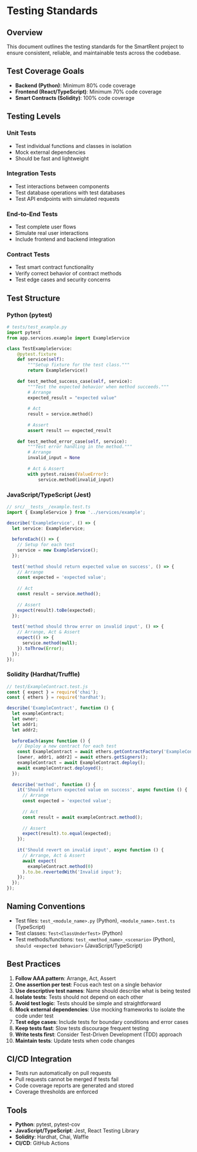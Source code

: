 # Testing Standards

## Overview

This document outlines the testing standards for the SmartRent project to ensure consistent, reliable, and maintainable tests across the codebase.

## Test Coverage Goals

- **Backend (Python)**: Minimum 80% code coverage
- **Frontend (React/TypeScript)**: Minimum 70% code coverage
- **Smart Contracts (Solidity)**: 100% code coverage

## Testing Levels

### Unit Tests

- Test individual functions and classes in isolation
- Mock external dependencies
- Should be fast and lightweight

### Integration Tests

- Test interactions between components
- Test database operations with test databases
- Test API endpoints with simulated requests

### End-to-End Tests

- Test complete user flows
- Simulate real user interactions
- Include frontend and backend integration

### Contract Tests

- Test smart contract functionality
- Verify correct behavior of contract methods
- Test edge cases and security concerns

## Test Structure

### Python (pytest)

```python
# tests/test_example.py
import pytest
from app.services.example import ExampleService

class TestExampleService:
    @pytest.fixture
    def service(self):
        """Setup fixture for the test class."""
        return ExampleService()
    
    def test_method_success_case(self, service):
        """Test the expected behavior when method succeeds."""
        # Arrange
        expected_result = "expected value"
        
        # Act
        result = service.method()
        
        # Assert
        assert result == expected_result
    
    def test_method_error_case(self, service):
        """Test error handling in the method."""
        # Arrange
        invalid_input = None
        
        # Act & Assert
        with pytest.raises(ValueError):
            service.method(invalid_input)
```

### JavaScript/TypeScript (Jest)

```typescript
// src/__tests__/example.test.ts
import { ExampleService } from '../services/example';

describe('ExampleService', () => {
  let service: ExampleService;
  
  beforeEach(() => {
    // Setup for each test
    service = new ExampleService();
  });
  
  test('method should return expected value on success', () => {
    // Arrange
    const expected = 'expected value';
    
    // Act
    const result = service.method();
    
    // Assert
    expect(result).toBe(expected);
  });
  
  test('method should throw error on invalid input', () => {
    // Arrange, Act & Assert
    expect(() => {
      service.method(null);
    }).toThrow(Error);
  });
});
```

### Solidity (Hardhat/Truffle)

```javascript
// test/ExampleContract.test.js
const { expect } = require('chai');
const { ethers } = require('hardhat');

describe('ExampleContract', function () {
  let exampleContract;
  let owner;
  let addr1;
  let addr2;
  
  beforeEach(async function () {
    // Deploy a new contract for each test
    const ExampleContract = await ethers.getContractFactory('ExampleContract');
    [owner, addr1, addr2] = await ethers.getSigners();
    exampleContract = await ExampleContract.deploy();
    await exampleContract.deployed();
  });
  
  describe('method', function () {
    it('Should return expected value on success', async function () {
      // Arrange
      const expected = 'expected value';
      
      // Act
      const result = await exampleContract.method();
      
      // Assert
      expect(result).to.equal(expected);
    });
    
    it('Should revert on invalid input', async function () {
      // Arrange, Act & Assert
      await expect(
        exampleContract.method(0)
      ).to.be.revertedWith('Invalid input');
    });
  });
});
```

## Naming Conventions

- Test files: `test_<module_name>.py` (Python), `<module_name>.test.ts` (TypeScript)
- Test classes: `Test<ClassUnderTest>` (Python)
- Test methods/functions: `test_<method_name>_<scenario>` (Python), `should <expected behavior>` (JavaScript/TypeScript)

## Best Practices

1. **Follow AAA pattern**: Arrange, Act, Assert
2. **One assertion per test**: Focus each test on a single behavior
3. **Use descriptive test names**: Name should describe what is being tested
4. **Isolate tests**: Tests should not depend on each other
5. **Avoid test logic**: Tests should be simple and straightforward
6. **Mock external dependencies**: Use mocking frameworks to isolate the code under test
7. **Test edge cases**: Include tests for boundary conditions and error cases
8. **Keep tests fast**: Slow tests discourage frequent testing
9. **Write tests first**: Consider Test-Driven Development (TDD) approach
10. **Maintain tests**: Update tests when code changes

## CI/CD Integration

- Tests run automatically on pull requests
- Pull requests cannot be merged if tests fail
- Code coverage reports are generated and stored
- Coverage thresholds are enforced

## Tools

- **Python**: pytest, pytest-cov
- **JavaScript/TypeScript**: Jest, React Testing Library
- **Solidity**: Hardhat, Chai, Waffle
- **CI/CD**: GitHub Actions 